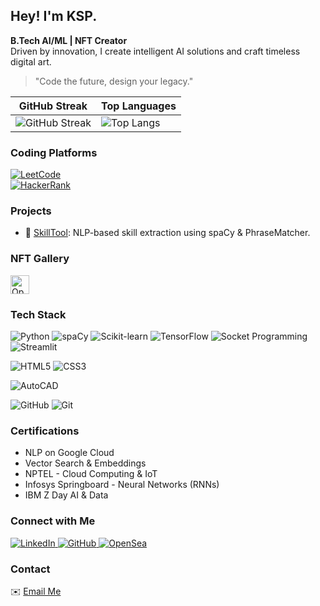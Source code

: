 ## Hey! I'm KSP. 

**B.Tech AI/ML | NFT Creator**
<br>
Driven by innovation, I create intelligent AI solutions and craft timeless digital art.
> "Code the future, design your legacy."


| GitHub Streak | Top Languages |
|--------------|---------------|
| ![GitHub Streak](https://github-readme-streak-stats.herokuapp.com/?user=KSPandian7&theme=light) | ![Top Langs](https://github-readme-stats.vercel.app/api/top-langs/?username=KSPandian7&layout=compact&theme=light) |


### Coding Platforms

[![LeetCode](https://img.shields.io/badge/LeetCode-KSP_LC-orange?logo=leetcode)](https://leetcode.com/u/ksp_lc/)<br>
[![HackerRank](https://img.shields.io/badge/HackerRank-KSP_HR-2EC866?logo=hackerrank)](https://www.hackerrank.com/profile/ksp_hr)

### Projects

- 🔧 [SkillTool](https://github.com/KSPandian7/SkillTool): NLP-based skill extraction using spaCy & PhraseMatcher.

### NFT Gallery

<a href="https://opensea.io/0x75354a6fd7a09555cce25c838b54de23ae5a18ec" target="_blank">
  <img src="https://storage.googleapis.com/opensea-static/Logomark/Logomark-Blue.png" alt="OpenSea Portfolio" width="30" height="30"/>
</a>


### Tech Stack

![Python](https://img.shields.io/badge/Python-3776AB?style=for-the-badge&logo=python&logoColor=white)
![spaCy](https://img.shields.io/badge/spaCy-NLP-blue?style=for-the-badge)
![Scikit-learn](https://img.shields.io/badge/scikit--learn-F7931E?style=for-the-badge&logo=scikit-learn&logoColor=white)
![TensorFlow](https://img.shields.io/badge/TensorFlow-FF6F00?style=for-the-badge&logo=tensorflow&logoColor=white)
![Socket Programming](https://img.shields.io/badge/Socket_Programming-0052CC?style=for-the-badge&logo=socketdotio&logoColor=white)
![Streamlit](https://img.shields.io/badge/Streamlit-FF4B4B?style=for-the-badge&logo=streamlit&logoColor=white)

![HTML5](https://img.shields.io/badge/HTML5-E34F26?style=for-the-badge&logo=html5&logoColor=white)
![CSS3](https://img.shields.io/badge/CSS3-1572B6?style=for-the-badge&logo=css3&logoColor=white)

![AutoCAD](https://img.shields.io/badge/AutoCAD-DD0031?style=for-the-badge&logo=autodesk&logoColor=white)

![GitHub](https://img.shields.io/badge/GitHub-100000?style=for-the-badge&logo=github&logoColor=white)
![Git](https://img.shields.io/badge/Git-F05032?style=for-the-badge&logo=git&logoColor=white)
### Certifications

- NLP on Google Cloud  
- Vector Search & Embeddings  
- NPTEL - Cloud Computing & IoT  
- Infosys Springboard - Neural Networks (RNNs)  
- IBM Z Day AI & Data  


### Connect with Me

<p align="left">
  <a href="https://www.linkedin.com/in/kspandian" target="_blank">
    <img src="https://img.shields.io/badge/LinkedIn-Connect-blue?logo=linkedin&style=flat-square" alt="LinkedIn">
  </a>
  <a href="https://github.com/KSPandian7" target="_blank">
    <img src="https://img.shields.io/badge/GitHub-Follow-black?logo=github&style=flat-square" alt="GitHub">
  </a>
  <a href="https://opensea.io/0x75354a6fd7a09555cce25c838b54de23ae5a18ec" target="_blank">
    <img src="https://img.shields.io/badge/OpenSea-NFTs-blue?logo=opensea&style=flat-square" alt="OpenSea">
  </a>
</p>

### Contact  
✉️ [Email Me](mailto:kulasekarapandiank@outlook.com)



